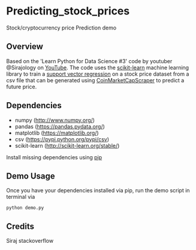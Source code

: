 # Predicting_stock_prices
Stock/cryptocurrency price Prediction demo 

## Overview
Based on the 'Learn Python for Data Science #3' code by youtuber @Sirajology on [YouTube](https://youtu.be/SSu00IRRraY). The code uses the [scikit-learn](https://github.com/scikit-learn/scikit-learn) machine learning library to train a [support vector regression](https://en.wikipedia.org/wiki/Support_vector_machine) on a stock price dataset from a csv file that can be generated using [CoinMarketCapScraper](https://github.com/SuperKogito/CoinMarketCapScraper) to predict a future price.

## Dependencies
* numpy (http://www.numpy.org/)
* pandas (https://pandas.pydata.org/)
* matplotlib (https://matplotlib.org/)
* csv (https://pypi.python.org/pypi/csv)
* scikit-learn (http://scikit-learn.org/stable/)


Install missing dependencies using [pip](https://pip.pypa.io/en/stable/installing/)

## Demo Usage
Once you have your dependencies installed via pip, run the demo script in terminal via

```
python demo.py
```

## Credits
Siraj
stackoverflow
